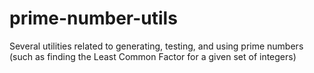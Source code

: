 # prime-number-utils
Several utilities related to generating, testing, and using prime numbers (such as finding the Least Common Factor for a given set of integers)
